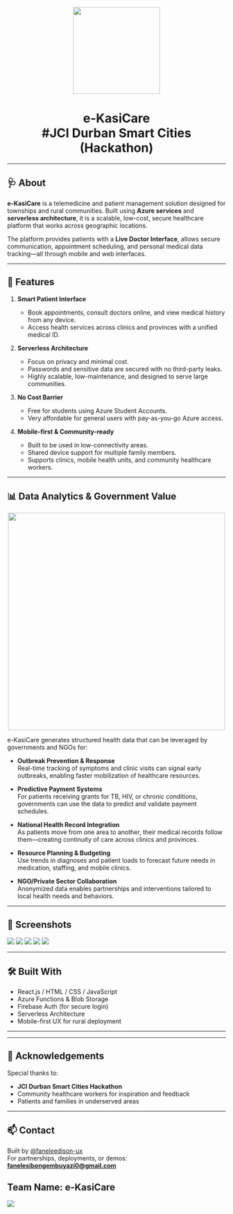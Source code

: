 <p align="center">
  <img src="https://github.com/faneleedison-ux/eKasi-Care/raw/main/logo.png" width="200" height="200" />
</p>

<h1 align="center">e-KasiCare <br/>#JCI Durban Smart Cities (Hackathon)</h1>


---

## 🩺 About

**e-KasiCare** is a telemedicine and patient management solution designed for townships and rural communities. Built using **Azure services** and **serverless architecture**, it is a scalable, low-cost, secure healthcare platform that works across geographic locations.

The platform provides patients with a **Live Doctor Interface**, allows secure communication, appointment scheduling, and personal medical data tracking—all through mobile and web interfaces.

---

## 🚀 Features

1. **Smart Patient Interface**  
   - Book appointments, consult doctors online, and view medical history from any device.
   - Access health services across clinics and provinces with a unified medical ID.

2. **Serverless Architecture**  
   - Focus on privacy and minimal cost.
   - Passwords and sensitive data are secured with no third-party leaks.
   - Highly scalable, low-maintenance, and designed to serve large communities.

3. **No Cost Barrier**  
   - Free for students using Azure Student Accounts.
   - Very affordable for general users with pay-as-you-go Azure access.

4. **Mobile-first & Community-ready**  
   - Built to be used in low-connectivity areas.
   - Shared device support for multiple family members.
   - Supports clinics, mobile health units, and community healthcare workers.

---

## 📊 Data Analytics & Government Value

<p align="center">
  <img src="https://github.com/faneleedison-ux/eKasi-Care/raw/main/Data.png" width="500" />
</p>

e-KasiCare generates structured health data that can be leveraged by governments and NGOs for:

- **Outbreak Prevention & Response**  
  Real-time tracking of symptoms and clinic visits can signal early outbreaks, enabling faster mobilization of healthcare resources.

- **Predictive Payment Systems**  
  For patients receiving grants for TB, HIV, or chronic conditions, governments can use the data to predict and validate payment schedules.

- **National Health Record Integration**  
  As patients move from one area to another, their medical records follow them—creating continuity of care across clinics and provinces.

- **Resource Planning & Budgeting**  
  Use trends in diagnoses and patient loads to forecast future needs in medication, staffing, and mobile clinics.

- **NGO/Private Sector Collaboration**  
  Anonymized data enables partnerships and interventions tailored to local health needs and behaviors.

---

## 📁 Screenshots

![](Banner.png)
![](Preview.png)
![](dashboard.png)
![](chat.png)
![](profile.png)

---

## 🛠️ Built With

- React.js / HTML / CSS / JavaScript
- Azure Functions & Blob Storage
- Firebase Auth (for secure login)
- Serverless Architecture
- Mobile-first UX for rural deployment

---


---

## 🙌 Acknowledgements

Special thanks to:

- **JCI Durban Smart Cities Hackathon**  
- Community healthcare workers for inspiration and feedback  
- Patients and families in underserved areas

---

## 📫 Contact

Built by [@faneleedison-ux](https://github.com/faneleedison-ux)  
For partnerships, deployments, or demos: **fanelesibongembuyazi0@gmail.com**

	
## Team Name: e-KasiCare
![](Team.png)
